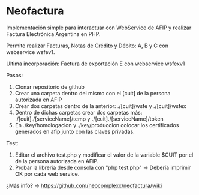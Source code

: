 # Neofactura
Implementación simple para interactuar con WebService de AFIP y realizar Factura Electrónica Argentina en PHP.

Permite realizar Facturas, Notas de Crédito y Débito: A, B y C con webservice wsfev1.

Ultima incorporación: Factura de exportación E con webservice wsfexv1

Pasos:

1. Clonar repositorio de github
2. Crear una carpeta dentro del mismo con el [cuit] de la persona autorizada en AFIP 
3. Crear dos carpetas dentro de la anterior: ./[cuit]/wsfe y ./[cuit]/wsfex
3. Dentro de dichas carpetas crear dos carpetas más: ./[cuit]./[serviceName]/temp y ./[cuit]./[serviceName]/token
4. En ./key/homologacion y ./key/produccion colocar los certificados generados en afip junto con las claves privadas.

Test:

1. Editar el archivo test.php y modificar el valor de la variable $CUIT por el de la persona autorizada en AFIP.
2. Probar la libreria desde consola con "php test.php" -> Debería imprimir OK por cada web service.

¿Más info? -> https://github.com/neocomplexx/neofactura/wiki
